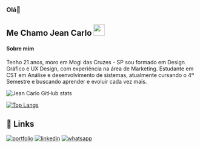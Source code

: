 ### Olá👋
## Me Chamo Jean Carlo <img src="https://i.imgur.com/ATEHSYp.gif" width="30px"/>
#### Sobre mim

Tenho 21 anos, moro em Mogi das Cruzes - SP  sou formado em Design Gráfico e UX Design, com experiência  na área de Marketing. Estudante em CST em Análise e desenvolvimento de sistemas, atualmente cursando o 4º Semestre e buscando aprender e evoluir cada vez mais.

![Jean Carlo GitHub stats](https://github-readme-stats.vercel.app/api?username=Jean-Carlo-Torres&show_icons=true&theme=radical)

[![Top Langs](https://github-readme-stats.vercel.app/api/top-langs/?username=Jean-Carlo-Torres&layout=pie&theme=radical)](https://github.com/Jean-Carlo-Torres/github-readme-stats)


## 🔗 Links
[![portfolio](https://img.shields.io/badge/portfolio-000?style=for-the-badge&logo=ko-fi&logoColor=white)](https://jean-carlo-torres.github.io/portfolio/)
[![linkedin](https://img.shields.io/badge/linkedin-0A66C2?style=for-the-badge&logo=linkedin&logoColor=white)](https://www.linkedin.com/in/jeancarlotorre619b21b4/)
[![whatsapp](https://img.shields.io/badge/whatsapp-25D366?style=for-the-badge&logo=whatsapp&logoColor=white)](https://api.whatsapp.com/send?phone=11910794617)



